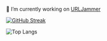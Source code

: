 🔭 I’m currently working on [URLJammer](https://github.com/ghanithan/URLJammer)


[![GitHub Streak](https://streak-stats.demolab.com?user=ghanithan)](https://git.io/streak-stats)

![Top Langs](https://github-readme-stats.vercel.app/api/top-langs/?username=ghanithan&size_weight=0.5&count_weight=0.5&hide=css,svelte,html,shell,Batchfile&langs_count=8)

<!--
**ghanithan/ghanithan** is a ✨ _special_ ✨ repository because its `README.md` (this file) appears on your GitHub profile.

Here are some ideas to get you started:

- 🔭 I’m currently working on ...
- 🌱 I’m currently learning ...
- 👯 I’m looking to collaborate on ...
- 🤔 I’m looking for help with ...
- 💬 Ask me about ...
- 📫 How to reach me: ...
- 😄 Pronouns: ...
- ⚡ Fun fact: ...
-->
